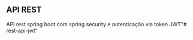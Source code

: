 ## API REST


API rest spring boot com spring security e autenticação via token JWT"# rest-api-jwt" 
